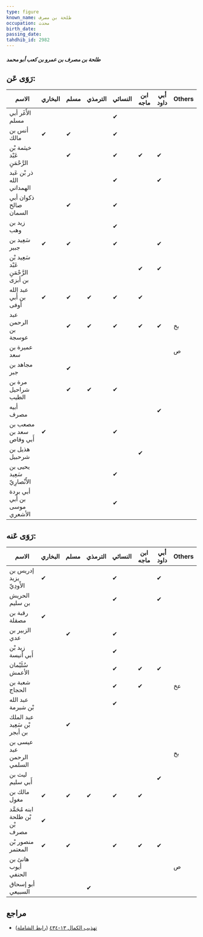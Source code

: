 ```yaml
---
type: figure
known_name: طلحة بن مصرف
occupation: محدث
birth_date:
passing_date:
tahdhib_id: 2982
---
```

##### طلحة بن مصرف بن عمرو بن كعب أبو محمد

## رَوَى عَن:
| الاسم                                | البخاري | مسلم | الترمذي | النسائي | ابن ماجه | أبي داود | Others |
| ------------------------------------ | ------- | ---- | ------- | ------- | -------- | -------- | ------ |
| الأَغَر أبي مسلم                     |         |      |         | ✔       |          |          |        |
| أنس بن مالك                          | ✔       | ✔    |         | ✔       |          |          |        |
| خيثمة بْن عَبْد الرَّحْمَنِ          |         | ✔    |         | ✔       | ✔        | ✔        |        |
| ذر بْن عَبد الله الهمداني            |         |      |         | ✔       |          | ✔        |        |
| ذكوان أبي صالح السمان                |         | ✔    |         | ✔       |          |          |        |
| زيد بن وهب                           |         |      |         | ✔       |          |          |        |
| سَعِيد بن جبير                       | ✔       | ✔    |         | ✔       |          | ✔        |        |
| سَعِيد بْن عَبْد الرَّحْمَنِ بن أبزى |         |      |         |         | ✔        | ✔        |        |
| عبد الله بن أَبي أوفى                | ✔       | ✔    | ✔       | ✔       | ✔        |          |        |
| عبد الرحمن بن عوسجة                  |         | ✔    | ✔       | ✔       | ✔        | ✔        | بخ     |
| عميرة بن سعد                         |         |      |         |         |          |          | ص      |
| مجاهد بن جبر                         |         | ✔    |         |         |          |          |        |
| مرة بن شراحيل الطيب                  |         | ✔    | ✔       | ✔       |          |          |        |
| أبيه مصرف                            |         |      |         |         |          | ✔        |        |
| مصعب بن سعد بن أَبي وقاص             | ✔       |      |         | ✔       |          |          |        |
| هذيل بن شرحبيل                       |         |      |         |         | ✔        |          |        |
| يحيى بن سَعِيد الأَنْصارِيّ          |         |      |         | ✔       |          |          |        |
| أبي بردة بن أَبي موسى الأشعري        |         |      |         | ✔       |          |          |        |
## رَوَى عَنه:
| الاسم                           | البخاري | مسلم | الترمذي | النسائي | ابن ماجه | أبي داود | Others |
| ------------------------------- | ------- | ---- | ------- | ------- | -------- | -------- | ------ |
| إدريس بن يزيد الأَودِيّ         | ✔       |      |         | ✔       |          | ✔        |        |
| الحريش بن سليم                  |         |      |         | ✔       |          | ✔        |        |
| رقبة بن مصقلة                   | ✔       |      |         |         |          |          |        |
| الزبير بن عدي                   |         | ✔    |         | ✔       |          |          |        |
| زيد بْن أَبي أنيسة              |         |      |         | ✔       |          |          |        |
| سُلَيْمان الأعمش                |         |      |         | ✔       | ✔        | ✔        |        |
| شعبة بن الحجاج                  |         |      |         | ✔       | ✔        |          | عخ     |
| عبد الله بْن شبرمة              |         |      |         | ✔       |          |          |        |
| عبد الملك بْن سَعِيد بن أبجر    |         | ✔    |         |         |          |          |        |
| عيسى بن عبد الرحمن السلمي       |         |      |         |         |          |          | بخ     |
| ليث بن أَبي سليم                |         |      |         |         |          | ✔        |        |
| مالك بن مغول                    | ✔       | ✔    | ✔       | ✔       | ✔        |          |        |
| ابنه مُحَمَّد بْن طلحة بْن مصرف | ✔       |      |         |         |          |          |        |
| منصور بْن المعتمر               | ✔       | ✔    |         | ✔       | ✔        | ✔        |        |
| هانئ بن أيوب الحنفي             |         |      |         |         |          |          | ص      |
| أبو إسحاق السبيعي               |         |      | ✔       |         |          |          |        |
## مراجع
- [تهذيب الكمال ١٣-٤٣٤](obsidian://open?vault=Tahdhib-al-Kamal&file=Figures/٢٩٨٢-طلحة%20بن%20مصرف%20بن%20عمرو%20بن%20كعب%20أبو%20محمد) ([رابط الشاملة](https://shamela.ws/book/3722/6815))